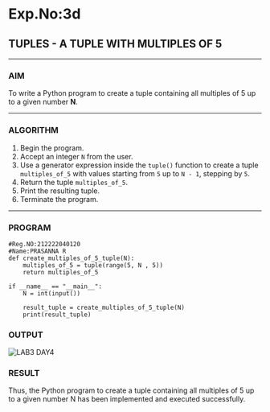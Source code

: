 # Exp.No:3d  
## TUPLES - A TUPLE WITH MULTIPLES OF 5

---

### AIM  
To write a Python program to create a tuple containing all multiples of 5 up to a given number **N**.

---

### ALGORITHM

1. Begin the program.  
2. Accept an integer `N` from the user.  
3. Use a generator expression inside the `tuple()` function to create a tuple `multiples_of_5` with values starting from `5` up to `N - 1`, stepping by `5`.  
4. Return the tuple `multiples_of_5`.  
5. Print the resulting tuple.  
6. Terminate the program.

---

### PROGRAM

```
#Reg.NO:212222040120
#Name:PRASANNA R
def create_multiples_of_5_tuple(N):
    multiples_of_5 = tuple(range(5, N , 5))
    return multiples_of_5

if __name__ == "__main__":
    N = int(input())

    result_tuple = create_multiples_of_5_tuple(N)
    print(result_tuple)

```

### OUTPUT

![LAB3 DAY4](https://github.com/user-attachments/assets/e2f74615-6bd0-41df-9c92-03e06c1599b7)


### RESULT
Thus, the Python program to create a tuple containing all multiples of 5 up to a given number N has been implemented and executed successfully.
